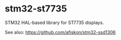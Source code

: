 # stm32-st7735

STM32 HAL-based library for ST7735 displays.

See also: https://github.com/afiskon/stm32-ssd1306
